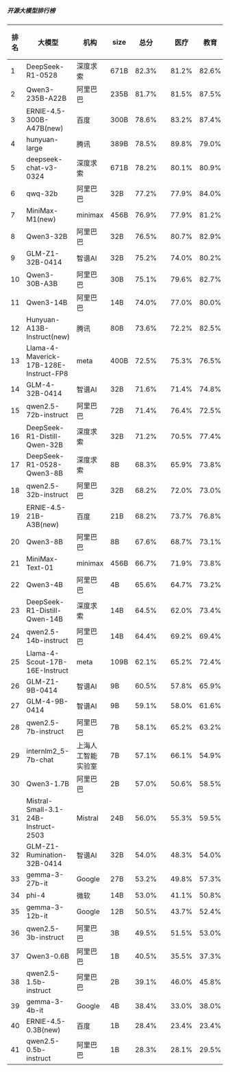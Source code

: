 ##### 开源大模型排行榜
|排名|大模型|机构|size|总分| |医疗|教育|金融|法律|行政公务|心理健康|推理与数学计算|语言与指令遵从|
|---|-----|---|-------|---|-|----|---|---|---|------|-------|-----------|------------|
|1|DeepSeek-R1-0528|深度求索|671B|82.3%| |        81.2%|82.6%|79.0%|74.0%|        88.0%|77.5%|        88.3%|87.6%|
|2|Qwen3-235B-A22B|阿里巴巴|235B|81.7%| |        81.5%|87.5%|79.3%|78.0%|        84.0%|81.2%|        80.5%|81.4%|
|3|ERNIE-4.5-300B-A47B(new)|百度|300B|78.6%| |        83.2%|87.4%|78.9%|74.3%|        72.0%|78.8%|        65.7%|88.5%|
|4|hunyuan-large|腾讯|389B|78.5%| |        89.8%|79.0%|83.5%|82.3%|        68.0%|86.2%|        60.2%|79.0%|
|5|deepseek-chat-v3-0324|深度求索|671B|78.2%| |        80.1%|80.9%|76.8%|70.0%|        80.0%|78.8%|        74.6%|84.1%|
|6|qwq-32b|阿里巴巴|32B|77.2%| |        77.9%|84.0%|78.6%|65.7%|        82.0%|72.5%|        76.6%|80.2%|
|7|MiniMax-M1(new)|minimax|456B|76.9%| |        77.9%|81.2%|78.0%|68.0%|        78.0%|72.5%|        79.9%|79.8%|
|8|Qwen3-32B|阿里巴巴|32B|76.5%| |        80.7%|82.9%|79.7%|64.7%|        74.0%|75.0%|        75.3%|79.5%|
|9|GLM-Z1-32B-0414|智谱AI|32B|75.2%| |        74.0%|80.2%|74.0%|63.3%|        80.0%|75.0%|        76.7%|78.2%|
|10|Qwen3-30B-A3B|阿里巴巴|30B|75.1%| |        79.6%|82.7%|78.4%|55.7%|        70.0%|73.8%|        78.3%|82.3%|
|11|Qwen3-14B|阿里巴巴|14B|74.0%| |        77.0%|80.0%|80.2%|60.3%|        72.0%|67.5%|        76.2%|79.0%|
|12|Hunyuan-A13B-Instruct(new)|腾讯|80B|73.6%| |        72.2%|82.5%|69.4%|60.7%|        84.0%|66.2%|        73.4%|80.6%|
|13|Llama-4-Maverick-17B-128E-Instruct-FP8|meta|400B|72.5%| |        75.3%|76.5%|72.1%|59.0%|        70.0%|81.2%|        66.8%|78.7%|
|14|GLM-4-32B-0414|智谱AI|32B|71.6%| |        71.4%|74.8%|72.7%|60.0%|        78.0%|71.7%|        64.8%|79.8%|
|15|qwen2.5-72b-instruct|阿里巴巴|72B|71.4%| |        76.4%|72.5%|74.2%|60.0%|        66.0%|81.2%|        63.6%|77.3%|
|16|DeepSeek-R1-Distill-Qwen-32B|深度求索|32B|71.2%| |        70.5%|77.4%|72.8%|57.0%|        74.0%|75.0%|        68.6%|74.1%|
|17|DeepSeek-R1-0528-Qwen3-8B|深度求索|8B|68.3%| |        65.9%|73.8%|67.4%|47.0%|        70.0%|66.2%|        76.1%|79.7%|
|18|qwen2.5-32b-instruct|阿里巴巴|32B|68.2%| |        72.0%|73.0%|69.2%|57.3%|        62.0%|76.2%|        57.2%|78.7%|
|19|ERNIE-4.5-21B-A3B(new)|百度|21B|68.2%| |        73.7%|76.8%|68.1%|56.7%|        66.0%|73.8%|        51.0%|79.4%|
|20|Qwen3-8B|阿里巴巴|8B|67.6%| |        68.7%|73.1%|71.4%|50.0%|        78.0%|61.2%|        61.5%|76.6%|
|21|MiniMax-Text-01|minimax|456B|66.7%| |        71.9%|73.8%|69.2%|63.3%|        68.0%|47.5%|        60.5%|79.8%|
|22|Qwen3-4B|阿里巴巴|4B|65.6%| |        64.7%|73.2%|70.6%|42.0%|        64.0%|65.0%|        69.4%|76.2%|
|23|DeepSeek-R1-Distill-Qwen-14B|深度求索|14B|64.5%| |        62.0%|73.4%|68.8%|40.7%|        60.0%|68.8%|        67.7%|75.0%|
|24|qwen2.5-14b-instruct|阿里巴巴|14B|64.4%| |        69.2%|69.4%|67.7%|56.3%|        60.0%|62.5%|        54.8%|75.5%|
|25|Llama-4-Scout-17B-16E-Instruct|meta|109B|62.1%| |        65.2%|72.4%|61.9%|41.0%|        48.0%|76.2%|        58.9%|73.0%|
|26|GLM-Z1-9B-0414|智谱AI|9B|60.5%| |        57.8%|65.9%|65.8%|35.0%|        78.0%|37.5%|        70.8%|73.2%|
|27|GLM-4-9B-0414|智谱AI|9B|59.1%| |        58.0%|61.6%|64.1%|51.0%|        52.0%|60.4%|        53.7%|72.0%|
|28|qwen2.5-7b-instruct|阿里巴巴|7B|58.1%| |        65.2%|63.2%|66.3%|46.0%|        46.0%|56.2%|        50.5%|71.4%|
|29|internlm2_5-7b-chat|上海人工智能实验室|7B|57.1%| |        66.1%|54.9%|62.4%|55.3%|        46.0%|55.0%|        47.4%|69.6%|
|30|Qwen3-1.7B|阿里巴巴|2B|57.0%| |        50.6%|58.5%|59.1%|32.0%|        60.0%|58.8%|        64.1%|73.0%|
|31|Mistral-Small-3.1-24B-Instruct-2503|Mistral|24B|56.0%| |        55.3%|59.5%|60.1%|40.0%|        52.0%|47.1%|        59.9%|74.3%|
|32|GLM-Z1-Rumination-32B-0414|智谱AI|32B|54.0%| |        48.3%|54.0%|51.8%|37.8%|        56.7%|50.0%|        67.1%|66.5%|
|33|gemma-3-27b-it|Google|27B|53.2%| |        49.8%|57.3%|56.4%|29.3%|        50.0%|55.4%|        61.7%|66.0%|
|34|phi-4|微软|14B|53.0%| |        41.1%|50.8%|57.7%|34.0%|        56.0%|52.5%|        61.8%|70.3%|
|35|gemma-3-12b-it|Google|12B|50.5%| |        43.7%|52.4%|47.7%|33.0%|        52.0%|49.6%|        61.2%|64.3%|
|36|qwen2.5-3b-instruct|阿里巴巴|3B|49.5%| |        51.5%|53.0%|52.5%|40.7%|        34.0%|58.8%|        42.8%|63.0%|
|37|Qwen3-0.6B|阿里巴巴|1B|40.5%| |        35.5%|37.3%|40.5%|13.3%|        48.0%|31.2%|        51.2%|66.9%|
|38|qwen2.5-1.5b-instruct|阿里巴巴|2B|39.1%| |        46.0%|45.8%|44.6%|26.4%|        28.0%|46.2%|        28.4%|47.2%|
|39|gemma-3-4b-it|Google|4B|38.4%| |        33.0%|38.0%|39.4%|21.0%|        36.0%|35.8%|        49.5%|54.6%|
|40|ERNIE-4.5-0.3B(new)|百度|1B|28.4%| |        23.4%|23.4%|27.2%|20.0%|        38.0%|28.8%|        23.4%|43.2%|
|41|qwen2.5-0.5b-instruct|阿里巴巴|1B|28.3%| |        28.1%|29.5%|35.0%|25.8%|        18.0%|25.0%|        26.9%|38.4%|
    
